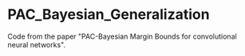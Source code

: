 # PAC_Bayesian_Generalization
Code from the paper "PAC-Bayesian Margin Bounds for convolutional neural networks".
